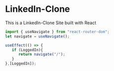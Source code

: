 # LinkedIn-Clone
This is a LinkedIn-Clone Site built with React

```javascript
import { useNavigate } from "react-router-dom";
let navigate = useNavigate();

useEffect(() => {
   if (LoggedIn){
      return navigate("/");
   }
},[LoggedIn]);

```
